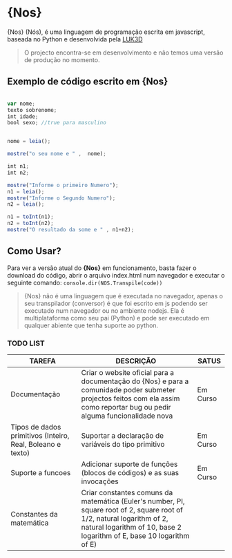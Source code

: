 # {Nos}

{Nos} (Nós), é uma linguagem de programação escrita em javascript, baseada no Python e desenvolvida pela [LUK3D](http://www.luk3d.com)

>O projecto encontra-se em desenvolvimento e não temos uma versão de produção no momento.

## Exemplo de código escrito em {Nos}
```JavaScript

var nome;
texto sobrenome;
int idade;
bool sexo; //true para masculino


nome = leia();

mostre("o seu nome e " ,  nome);

int n1;
int n2;

mostre("Informe o primeiro Numero");
n1 = leia();
mostre("Informe o Segundo Numero");
n2 = leia();

n1 = toInt(n1);
n2 = toInt(n2);
mostre("O resultado da some e " , n1+n2);

```


## Como Usar?

Para ver a versão atual do **{Nos}** em funcionamento, basta fazer o download do código, abrir o arquivo index.html num navegador e executar o seguinte comando:
`
console.dir(NOS.Transpile(code))
`
>{Nos} não é uma linguagem que é executada no navegador, apenas o seu transpilador (conversor) é que foi escrito em js podendo ser executado num navegador ou no ambiente nodejs. Ela é multiplataforma como seu pai (Python) e pode ser executado em qualquer abiente que tenha suporte ao python. 

### TODO LIST

|TAREFA| DESCRIÇÃO| SATUS |
|------|----------|-------|
|Documentação| Criar o website oficial para a documentação do {Nos} e para a comunidade poder submeter projectos feitos com ela assim como reportar bug ou pedir alguma funcionalidade nova  | Em Curso |
|Tipos de dados primitivos (Inteiro, Real, Boleano e texto)| Suportar a declaração de variáveis do tipo primitivo | Em Curso |
|Suporte a funcoes | Adicionar suporte de funções (blocos de códigos) e as suas invocações|Em Curso|
|Constantes da matemática| Criar constantes comuns da matemática (Euler's number, PI, square root of 2, square root of 1/2, natural logarithm of 2, natural logarithm of 10, base 2 logarithm of E, base 10 logarithm of E)|



